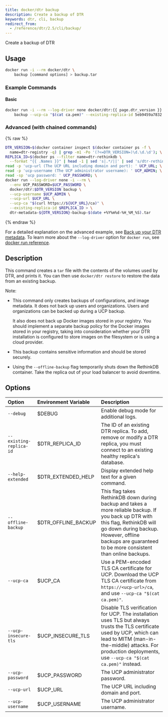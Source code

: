 ```yaml
---
title: docker/dtr backup
description: Create a backup of DTR
keywords: dtr, cli, backup
redirect_from:                                                                                                               
  - /reference/dtr/2.5/cli/backup/  
---
```


Create a backup of DTR

## Usage

```bash
docker run -i --rm docker/dtr \
    backup [command options] > backup.tar
```

### Example Commands

#### Basic
```bash 
docker run -i --rm --log-driver none docker/dtr:{{ page.dtr_version }} \
    backup --ucp-ca "$(cat ca.pem)" --existing-replica-id 5eb9459a7832 > backup.tar
```

### Advanced (with chained commands)
{% raw %}
```bash
DTR_VERSION=$(docker container inspect $(docker container ps -f \
  name=dtr-registry -q) | grep -m1 -Po '(?<=DTR_VERSION=)\d.\d.\d'); \
REPLICA_ID=$(docker ps --filter name=dtr-rethinkdb \
  --format "{{ .Names }}" | head -1 | sed 's|.*/||' | sed 's/dtr-rethinkdb-//'); \
read -p 'ucp-url (The UCP URL including domain and port): ' UCP_URL; \
read -p 'ucp-username (The UCP administrator username): ' UCP_ADMIN; \
read -sp 'ucp password: ' UCP_PASSWORD; \
docker run --log-driver none -i --rm \
  --env UCP_PASSWORD=$UCP_PASSWORD \
  docker/dtr:$DTR_VERSION backup \
  --ucp-username $UCP_ADMIN \
  --ucp-url $UCP_URL \
  --ucp-ca "$(curl https://${UCP_URL}/ca)" \
  --existing-replica-id $REPLICA_ID > \
  dtr-metadata-${DTR_VERSION}-backup-$(date +%Y%m%d-%H_%M_%S).tar
```
{% endraw %}

For a detailed explanation on the advanced example, see 
[Back up your DTR metadata](ee/dtr/admin/disaster-recovery/create-a-backup/#back-up-dtr-metadata).
To learn more about the `--log-driver` option for `docker run`, see [docker run reference](/engine/reference/run/#logging-drivers---log-driver). 

## Description

This command creates a `tar` file with the contents of the volumes used by
DTR, and prints it. You can then use `docker/dtr restore` to restore the data
from an existing backup.


Note:

  * This command only creates backups of configurations, and image metadata.
    It does not back up users and organizations. Users and organizations can be
    backed up during a UCP backup.

    It also does not back up Docker images stored in your registry.
    You should implement a separate backup policy for the Docker images stored
    in your registry, taking into consideration whether your DTR installation is
    configured to store images on the filesystem or is using a cloud provider.

  * This backup contains sensitive information and should be
    stored securely.

  * Using the `--offline-backup` flag temporarily shuts down the RethinkDB container. 
    Take the replica out of your load balancer to avoid downtime.


## Options

| Option                        | Environment Variable      | Description                                                                          |
|:------------------------------|:--------------------------|:-------------------------------------------------------------------------------------|
| `--debug` | $DEBUG | Enable debug mode for additional logs. |
| `--existing-replica-id` | $DTR_REPLICA_ID | The ID of an existing DTR replica. To add, remove or modify a DTR replica, you must connect to an existing healthy replica's database. |
| `--help-extended` | $DTR_EXTENDED_HELP | Display extended help text for a given command. |
| `--offline-backup` | $DTR_OFFLINE_BACKUP | This flag takes RethinkDB down during backup and takes a more reliable backup. If you back up DTR with this flag, RethinkDB will go down during backup. However, offline backups are guaranteed to be more consistent than online backups. |
| `--ucp-ca` | $UCP_CA | Use a PEM-encoded TLS CA certificate for UCP. Download the UCP TLS CA certificate from `https://<ucp-url>/ca`, and  use `--ucp-ca "$(cat ca.pem)"`. |
| `--ucp-insecure-tls` | $UCP_INSECURE_TLS | Disable TLS verification for UCP. The installation uses TLS but always trusts the TLS certificate used by UCP, which can lead to MITM (man-in-the-middle) attacks.  For production deployments, use `--ucp-ca "$(cat ca.pem)"` instead. |
| `--ucp-password` | $UCP_PASSWORD | The UCP administrator password. |
| `--ucp-url` | $UCP_URL | The UCP URL including domain and port. |
| `--ucp-username` | $UCP_USERNAME | The UCP administrator username. |

